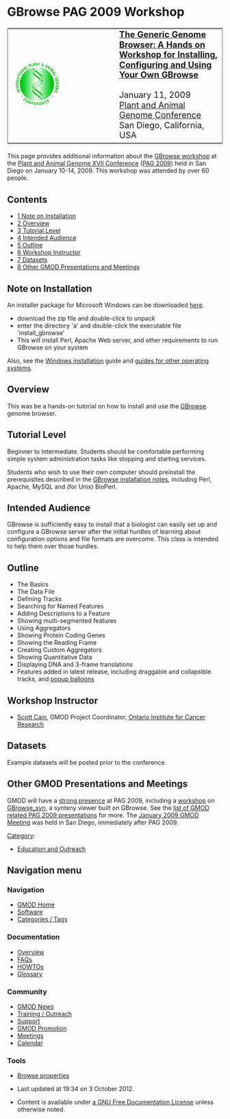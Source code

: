 



<span id="top"></span>




# <span dir="auto">GBrowse PAG 2009 Workshop</span>









<table
style="font-size: 140%; vertical-align: middle; border: 2px solid #A6A6BC; line-height: 120%"
data-cellpadding="10">
<colgroup>
<col style="width: 50%" />
<col style="width: 50%" />
</colgroup>
<tbody>
<tr class="odd">
<td><a href="http://www.intl-pag.org/" rel="nofollow"
title="PAG 2009"><img src="https://raw.githubusercontent.com/GMOD/gmod.github.io/main/mediawiki/images/c/c2/Paglogo.gif"
width="114" height="107" alt="PAG 2009" /></a></td>
<td data-valign="middle"><strong><a
href="http://www.intl-pag.org/17/17-gbrowse.html" class="external text"
rel="nofollow">The Generic Genome Browser: A Hands on Workshop for
Installing, Configuring and Using Your Own GBrowse</a></strong><br />
<br />
January 11, 2009<br />
<a href="http://www.intl-pag.org/" class="external text"
rel="nofollow">Plant and Animal Genome Conference</a><br />
San Diego, California, USA</td>
</tr>
</tbody>
</table>

  

This page provides additional information about the
<a href="http://www.intl-pag.org/17/17-gbrowse.html"
class="external text" rel="nofollow">GBrowse workshop</a> at the
<a href="http://www.intl-pag.org/" class="external text"
rel="nofollow">Plant and Animal Genome XVII Conference</a> ([PAG
2009](PAG_2009 "PAG 2009")) held in San Diego on January 10-14, 2009.
This workshop was attended by over 60 people.


## Contents



- [<span class="tocnumber">1</span> <span class="toctext">Note on
  Installation</span>](#Note_on_Installation)
- [<span class="tocnumber">2</span>
  <span class="toctext">Overview</span>](#Overview)
- [<span class="tocnumber">3</span> <span class="toctext">Tutorial
  Level</span>](#Tutorial_Level)
- [<span class="tocnumber">4</span> <span class="toctext">Intended
  Audience</span>](#Intended_Audience)
- [<span class="tocnumber">5</span>
  <span class="toctext">Outline</span>](#Outline)
- [<span class="tocnumber">6</span> <span class="toctext">Workshop
  Instructor</span>](#Workshop_Instructor)
- [<span class="tocnumber">7</span>
  <span class="toctext">Datasets</span>](#Datasets)
- [<span class="tocnumber">8</span> <span class="toctext">Other GMOD
  Presentations and
  Meetings</span>](#Other_GMOD_Presentations_and_Meetings)



## <span id="Note_on_Installation" class="mw-headline">Note on Installation</span>

An installer package for Microsoft Windows can be downloaded
<a href="http://mckay.cshl.edu/a.zip" class="external text"
rel="nofollow">here</a>.

- download the zip file and double-click to unpack
- enter the directory 'a' and double-click the executable file
  'install_gbrowse'
- This will install Perl, Apache Web server, and other requirements to
  run GBrowse on your system

Also, see the [Windows
installation](GBrowse_Windows_HOWTO "GBrowse Windows HOWTO") guide and
<a href="Gbrowse.1#Installation" class="mw-redirect"
title="Gbrowse">guides for other operating systems</a>.

## <span id="Overview" class="mw-headline">Overview</span>

This was be a hands-on tutorial on how to install and use the
[GBrowse](GBrowse.1 "GBrowse") genome browser.

## <span id="Tutorial_Level" class="mw-headline">Tutorial Level</span>

Beginner to Intermediate. Students should be comfortable performing
simple system administration tasks like stopping and starting services.

Students who wish to use their own computer should preinstall the
prerequisites described in the [GBrowse installation
notes](GBrowse.1#Installation "GBrowse"), including Perl, Apache, MySQL
and (for Unix) BioPerl.

## <span id="Intended_Audience" class="mw-headline">Intended Audience</span>

GBrowse is sufficiently easy to install that a biologist can easily set
up and configure a GBrowse server after the initial hurdles of learning
about configuration options and file formats are overcome. This class is
intended to help them over those hurdles.

## <span id="Outline" class="mw-headline">Outline</span>

- The Basics
- The Data File
- Defining Tracks
- Searching for Named Features
- Adding Descriptions to a Feature
- Showing multi-segmented features
- Using Aggregators
- Showing Protein Coding Genes
- Showing the Reading Frame
- Creating Custom Aggregators
- Showing Quantitative Data
- Displaying DNA and 3-frame translations
- Features added in latest release, including draggable and collapsible
  tracks, and [popup
  balloons](GBrowse_Popup_Balloons "GBrowse Popup Balloons")

## <span id="Workshop_Instructor" class="mw-headline">Workshop Instructor</span>

- [Scott Cain](User%3AScott "User%3AScott"), GMOD Project Coordinator,
  <a href="http://www.oicr.on.ca/" class="external text"
  rel="nofollow">Ontario Institute for Cancer Research</a>

## <span id="Datasets" class="mw-headline">Datasets</span>

Example datasets will be posted prior to the conference.

## <span id="Other_GMOD_Presentations_and_Meetings" class="mw-headline">Other GMOD Presentations and Meetings</span>

GMOD will have a [strong presence](PAG_2009 "PAG 2009") at PAG 2009,
including a
[workshop](GBrowse_syn_PAG_2009_Workshop "GBrowse syn PAG 2009 Workshop")
on [GBrowse_syn](GBrowse_syn.1 "GBrowse syn"), a synteny viewer built on
GBrowse. See the [list of GMOD related PAG 2009
presentations](PAG_2009 "PAG 2009") for more. The [January 2009 GMOD
Meeting](January_2009_GMOD_Meeting "January 2009 GMOD Meeting") was held
in San Diego, immediately after PAG 2009.




[Category](Special%3ACategories "Special%3ACategories"):

- [Education and
  Outreach](Category%3AEducation_and_Outreach "Category%3AEducation and Outreach")






## Navigation menu









### Navigation



- <span id="n-GMOD-Home">[GMOD Home](Main_Page)</span>
- <span id="n-Software">[Software](GMOD_Components)</span>
- <span id="n-Categories-.2F-Tags">[Categories /
  Tags](Categories)</span>




### Documentation



- <span id="n-Overview">[Overview](Overview)</span>
- <span id="n-FAQs">[FAQs](Category%3AFAQ)</span>
- <span id="n-HOWTOs">[HOWTOs](Category%3AHOWTO)</span>
- <span id="n-Glossary">[Glossary](Glossary)</span>




### Community



- <span id="n-GMOD-News">[GMOD News](GMOD_News)</span>
- <span id="n-Training-.2F-Outreach">[Training /
  Outreach](Training_and_Outreach)</span>
- <span id="n-Support">[Support](Support)</span>
- <span id="n-GMOD-Promotion">[GMOD Promotion](GMOD_Promotion)</span>
- <span id="n-Meetings">[Meetings](Meetings)</span>
- <span id="n-Calendar">[Calendar](Calendar)</span>




### Tools

- <span id="t-smwbrowselink"><a href="Special%253ABrowse/GBrowse_PAG_2009_Workshop"
  rel="smw-browse">Browse properties</a></span>



- <span id="footer-info-lastmod">Last updated at 19:34 on 3 October
  2012.</span>
<!-- - <span id="footer-info-viewcount">55,394 page views.</span> -->
- <span id="footer-info-copyright">Content is available under
  <a href="http://www.gnu.org/licenses/fdl-1.3.html" class="external"
  rel="nofollow">a GNU Free Documentation License</a> unless otherwise
  noted.</span>

<!-- -->



<!-- -->




